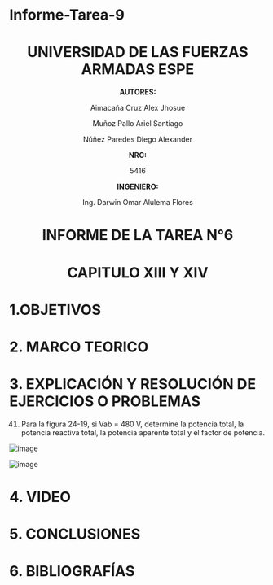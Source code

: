 # Informe-Tarea-9

<div align="center">

# UNIVERSIDAD DE LAS FUERZAS ARMADAS ESPE

**AUTORES:**

Aimacaña Cruz Alex Jhosue

Muñoz Pallo Ariel Santiago

Núñez Paredes Diego Alexander

**NRC:**
  
5416

**INGENIERO:**

Ing. Darwin Omar Alulema Flores

# INFORME DE LA TAREA N°6

# CAPITULO XIII Y XIV
  
</div>

# 1.OBJETIVOS

# 2. MARCO TEORICO

 # **3. EXPLICACIÓN Y RESOLUCIÓN DE EJERCICIOS O PROBLEMAS**
 
 41. Para la figura 24-19, si Vab = 480 V, determine la potencia total, la potencia reactiva total, la potencia aparente total y el factor de potencia.

![image](https://user-images.githubusercontent.com/85126275/132074774-dbe5d01a-47a4-48d5-b103-8d35cf6571e7.png)

![image](https://user-images.githubusercontent.com/85126275/132075495-5cb31c6c-ee19-40a9-89fa-a7897759d3a7.png)

 # 4. VIDEO
 
 # 5. CONCLUSIONES
 
 
 # 6. BIBLIOGRAFÍAS
 
 

 
